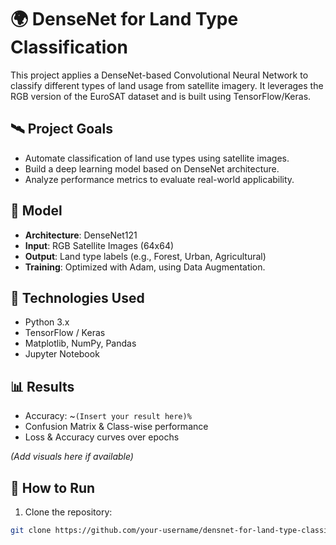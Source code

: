 # 🌍 DenseNet for Land Type Classification

This project applies a DenseNet-based Convolutional Neural Network to classify different types of land usage from satellite imagery. It leverages the RGB version of the EuroSAT dataset and is built using TensorFlow/Keras.

## 🛰️ Project Goals

- Automate classification of land use types using satellite images.
- Build a deep learning model based on DenseNet architecture.
- Analyze performance metrics to evaluate real-world applicability.

## 🧠 Model

- **Architecture**: DenseNet121
- **Input**: RGB Satellite Images (64x64)
- **Output**: Land type labels (e.g., Forest, Urban, Agricultural)
- **Training**: Optimized with Adam, using Data Augmentation.


## 🔧 Technologies Used

- Python 3.x
- TensorFlow / Keras
- Matplotlib, NumPy, Pandas
- Jupyter Notebook

## 📊 Results

- Accuracy: ~`(Insert your result here)%`
- Confusion Matrix & Class-wise performance
- Loss & Accuracy curves over epochs

_(Add visuals here if available)_

## 📝 How to Run

1. Clone the repository:
```bash
git clone https://github.com/your-username/densnet-for-land-type-classification.git
